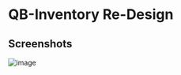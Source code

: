 # QB-Inventory Re-Design

## Screenshots
![image](https://github.com/vipexv/QB-Inventory-Re-Design/assets/101529155/80f70984-5dfc-4c7e-990e-9f4b9efb1844)
